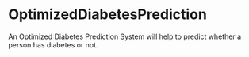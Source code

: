 # OptimizedDiabetesPrediction
An Optimized Diabetes Prediction System will help to predict whether a person has diabetes or not.
